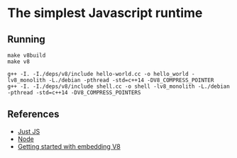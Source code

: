 # The simplest Javascript runtime

## Running

```shell
make v8build
make v8

g++ -I. -I./deps/v8/include hello-world.cc -o hello_world -lv8_monolith -L./debian -pthread -std=c++14 -DV8_COMPRESS_POINTER
g++ -I. -I./deps/v8/include shell.cc -o shell -lv8_monolith -L./debian -pthread -std=c++14 -DV8_COMPRESS_POINTERS
```

## References

- [Just JS](https://github.com/just-js)
- [Node](https://github.com/nodejs/node)
- [Getting started with embedding V8](https://v8.dev/docs/embed)